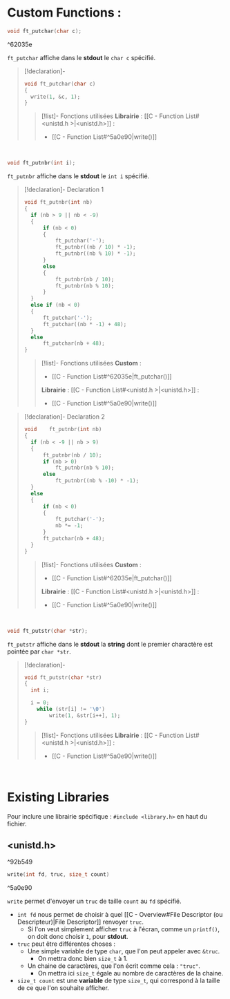 # Custom Functions :

```C
void ft_putchar(char c);
```

^62035e

`ft_putchar` affiche dans le **stdout** le `char c` spécifié.
> [!declaration]-
> ```C
> void ft_putchar(char c)
> {
> 	write(1, &c, 1);
> }
> ```
> > [!list]- Fonctions utilisées
> > **Librairie** : [[C - Function List#<unistd.h >|<unistd.h>]] :
> > - [[C - Function List#^5a0e90|write()]]

<br>

```C
void ft_putnbr(int i);
```
`ft_putnbr` affiche dans le **stdout** le `int i` spécifié. 
> [!declaration]- Declaration 1
> ```C
> void ft_putnbr(int nb)
> {
> 	if (nb > 9 || nb < -9)
> 	{
> 		if (nb < 0)
> 		{
> 			ft_putchar('-');
> 			ft_putnbr((nb / 10) * -1);
> 			ft_putnbr((nb % 10) * -1);
> 		}
> 		else
> 		{
> 			ft_putnbr(nb / 10);
> 			ft_putnbr(nb % 10);
> 		}
> 	}
> 	else if (nb < 0)
> 	{
> 		ft_putchar('-');
> 		ft_putchar((nb * -1) + 48);
> 	}
> 	else
> 		ft_putchar(nb + 48);
> }
> ```
> > [!list]- Fonctions utilisées
> > **Custom** :
> > - [[C - Function List#^62035e|ft_putchar()]]
> > 
> > **Librairie** : [[C - Function List#<unistd.h >|<unistd.h>]] :
> > - [[C - Function List#^5a0e90|write()]]

> [!declaration]- Declaration 2
> ```C
> void    ft_putnbr(int nb)
> {
> 	if (nb < -9 || nb > 9)
> 	{
> 		ft_putnbr(nb / 10);
> 		if (nb > 0)
> 			ft_putnbr(nb % 10);
> 		else
> 			ft_putnbr((nb % -10) * -1);
> 	}
> 	else
> 	{
> 		if (nb < 0)
> 		{
> 			ft_putchar('-');
> 			nb *= -1;
> 		}
> 		ft_putchar(nb + 48);
> 	}
> }
> ```
> > [!list]- Fonctions utilisées
> > **Custom** :
> > - [[C - Function List#^62035e|ft_putchar()]]
> > 
> > **Librairie** : [[C - Function List#<unistd.h >|<unistd.h>]] :
> > - [[C - Function List#^5a0e90|write()]]


<br>

```C
void ft_putstr(char *str);
```
`ft_putstr` affiche dans le **stdout** la **string** dont le premier charactère est pointée par `char *str`.
> [!declaration]-
> ```C
> void ft_putstr(char *str)
> {
> 	int i;
> 
> 	i = 0;
>     while (str[i] != '\0')
>         write(1, &str[i++], 1);
> }
> ```
> > [!list]- Fonctions utilisées
> > **Librairie** : [[C - Function List#<unistd.h >|<unistd.h>]] :
> > - [[C - Function List#^5a0e90|write()]]

<br>

# Existing Libraries

Pour inclure une librairie spécifique : `#include <library.h>` en haut du fichier.
## \<unistd.h\>

^92b549

```C
write(int fd, truc, size_t count)
```

^5a0e90

`write` permet d'envoyer un `truc` de taille `count` au `fd` spécifié.
- `int fd` nous permet de choisir à quel [[C - Overview#File Descriptor (ou Descripteur)|File Descriptor]] renvoyer `truc`.
	- Si l'on veut simplement afficher `truc` à l'écran, comme un `printf()`, on doit donc choisir `1`, pour **stdout**.
- `truc` peut être différentes choses :
    - Une simple variable de type `char`, que l'on peut appeler avec `&truc`.
	    - On mettra donc bien `size_t` à 1.
    - Un chaine de caractères, que l'on écrit comme cela : `"truc"`.
	    - On mettra ici `size_t` égale au nombre de caractères de la chaine.
- `size_t count` est une **variable** de type `size_t`, qui correspond à la taille de ce que l'on souhaite afficher.



